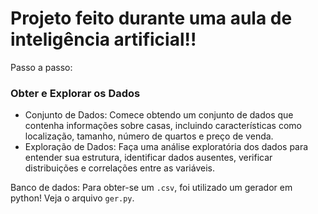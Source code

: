 # Projeto feito durante uma aula de inteligência artificial!!
 Passo a passo:
### Obter e Explorar os Dados
- Conjunto de Dados: Comece obtendo um conjunto de dados que contenha informações sobre casas, incluindo características como localização, tamanho, número de quartos e preço de venda.
- Exploração de Dados: Faça uma análise exploratória dos dados para entender sua estrutura, identificar dados ausentes, verificar distribuições e correlações entre as variáveis.

Banco de dados: 
Para obter-se um `.csv`, foi utilizado um gerador em python! Veja o arquivo `ger.py`.